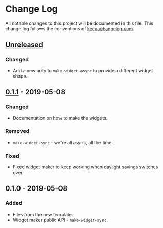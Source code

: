 # Change Log
All notable changes to this project will be documented in this file. This change log follows the conventions of [keepachangelog.com](http://keepachangelog.com/).

## [Unreleased]
### Changed
- Add a new arity to `make-widget-async` to provide a different widget shape.

## [0.1.1] - 2019-05-08
### Changed
- Documentation on how to make the widgets.

### Removed
- `make-widget-sync` - we're all async, all the time.

### Fixed
- Fixed widget maker to keep working when daylight savings switches over.

## 0.1.0 - 2019-05-08
### Added
- Files from the new template.
- Widget maker public API - `make-widget-sync`.

[Unreleased]: https://github.com/your-name/salary-slip-kata/compare/0.1.1...HEAD
[0.1.1]: https://github.com/your-name/salary-slip-kata/compare/0.1.0...0.1.1
